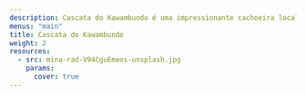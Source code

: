 ```yaml
---
description: Cascata do Kawambundo é uma impressionante cachoeira localizada na província de Luanda, Angola. É conhecida por sua beleza natural e pela biodiversidade que a cerca.
menus: "main"
title: Cascata do Kawambundo
weight: 2
resources:
  - src: mina-rad-V94CguEmeos-unsplash.jpg
    params:
      cover: true
---
```

